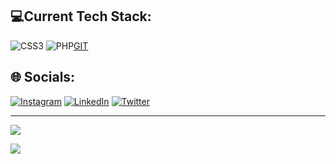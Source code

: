 ## 💻Current Tech Stack:
![CSS3](https://img.shields.io/badge/css3-%231572B6.svg?style=for-the-badge&logo=css3&logoColor=white) ![PHP](https://img.shields.io/badge/php-%23777BB4.svg?style=for-the-badge&logo=php&logoColor=white)[GIT](https://img.shields.io/badge/Git-fc6d26?style=for-the-badge&logo=git&logoColor=white)
## 🌐 Socials:
[![Instagram](https://img.shields.io/badge/Instagram-%23E4405F.svg?logo=Instagram&logoColor=white)](https://instagram.com/https://www.instagram.com/j.i.l.i.a.n_/) [![LinkedIn](https://img.shields.io/badge/LinkedIn-%230077B5.svg?logo=linkedin&logoColor=white)](https://linkedin.com/in/https://www.linkedin.com/in/jiliangaretteabangan/) [![Twitter](https://img.shields.io/badge/Twitter-%231DA1F2.svg?logo=Twitter&logoColor=white)](https://twitter.com/https://twitter.com/JGAREETTEE) 


---
[![](https://visitcount.itsvg.in/api?id=Jgarette0&icon=0&color=0)](https://visitcount.itsvg.in)

![]([https://quotes-github-readme.vercel.app/api?type=horizontal&theme=light](https://www.buymeacoffee.com/jilian)https://www.buymeacoffee.com/jilian)
